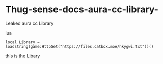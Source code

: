 # Thug-sense-docs-aura-cc-library-
Leaked aura cc Library
 
lua
```
local Library = loadstring(game:HttpGet("https://files.catbox.moe/hkygwi.txt"))()
```
this is the Libary 
